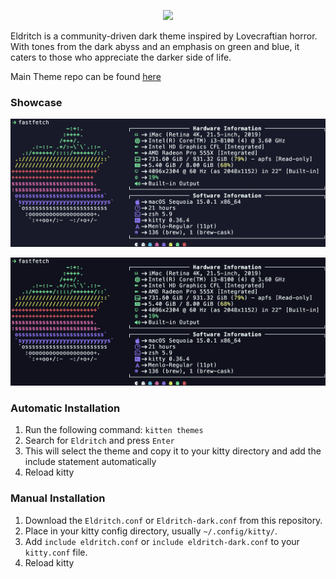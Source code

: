 <!-- DO NOT CHANGE THIS -->
<p align="center">
<img src="https://raw.github.com/eldritch-theme/eldritch/master/assets/logo/logo.png" width=150>
</p>
<p>
Eldritch is a community-driven dark theme inspired by Lovecraftian horror. With tones from the dark abyss and an emphasis on green and blue, it caters to those who appreciate the darker side of life.
</p>

Main Theme repo can be found [here](https://github.com/eldritch-theme/eldritch)

### Showcase
<!-- Your screenshot should go here -->
<img src="screenshot.png" alt="Screenshot"/><br/>

<img src="screenshot-dark.png" alt="Screenshot (dark)"/><br/>

### Automatic Installation
1. Run the following command: `kitten themes`
2. Search for `Eldritch` and press `Enter`
3. This will select the theme and copy it to your kitty directory and add the include statement automatically
4. Reload kitty

### Manual Installation
1. Download the `Eldritch.conf` or `Eldritch-dark.conf` from this repository.
2. Place in your kitty config directory, usually `~/.config/kitty/`.
3. Add `include eldritch.conf` or `include eldritch-dark.conf` to your `kitty.conf` file.
4. Reload kitty

